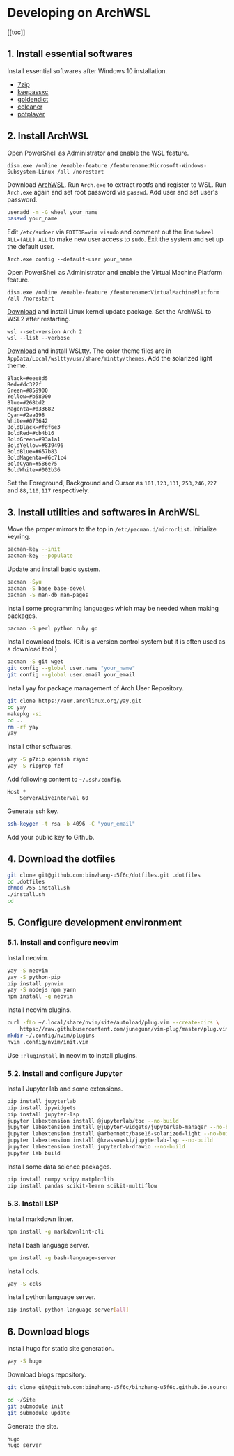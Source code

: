 # Developing on ArchWSL

[[toc]]

## 1. Install essential softwares

Install essential softwares after Windows 10 installation.

* [7zip](https://www.7-zip.org)
* [keepassxc](https://keepassxc.org)
* [goldendict](https://www.github.com/goldendict/goldendict/wiki/Early-Access-Builds-for-Windows)
* [ccleaner](https://www.ccleaner.org)
* [potplayer](https://potplayer.daum.net)

## 2. Install ArchWSL

Open PowerShell as Administrator and enable the WSL feature.

```PS
dism.exe /online /enable-feature /featurename:Microsoft-Windows-Subsystem-Linux /all /norestart
```

Download [ArchWSL](https://github.com/yuk7/ArchWSL).
Run `Arch.exe` to extract rootfs and register to WSL.
Run `Arch.exe` again and set root password via `passwd`.
Add user and set user's password.

```bash
useradd -m -G wheel your_name
passwd your_name
```

Edit `/etc/sudoer` via `EDITOR=vim visudo` and comment out the line
`%wheel ALL=(ALL) ALL` to make new user access to `sudo`.
Exit the system and set up the default user.

```PS
Arch.exe config --default-user your_name
```

Open PowerShell as Administrator and
enable the Virtual Machine Platform feature.

```PS
dism.exe /online /enable-feature /featurename:VirtualMachinePlatform /all /norestart
```

[Download](https://docs.microsoft.com/en-us/windows/wsl/wsl2-kernel)
and install Linux kernel update package.
Set the ArchWSL to WSL2 after restarting.

```PS
wsl --set-version Arch 2
wsl --list --verbose
```

[Download](https://github.com/mintty/wsltty) and install WSLtty.
The color theme files are in `AppData/Local/wsltty/usr/share/mintty/themes`.
Add the solarized light theme.

```plain
Black=#eee8d5
Red=#dc322f
Green=#859900
Yellow=#b58900
Blue=#268bd2
Magenta=#d33682
Cyan=#2aa198
White=#073642
BoldBlack=#fdf6e3
BoldRed=#cb4b16
BoldGreen=#93a1a1
BoldYellow=#839496
BoldBlue=#657b83
BoldMagenta=#6c71c4
BoldCyan=#586e75
BoldWhite=#002b36
```

Set the Foreground, Background and Cursor as
`101,123,131`, `253,246,227` and `88,110,117` respectively.

## 3. Install utilities and softwares in ArchWSL

Move the proper mirrors to the top in `/etc/pacman.d/mirrorlist`.
Initialize keyring.

```bash
pacman-key --init
pacman-key --populate
```

Update and install basic system.

```bash
pacman -Syu
pacman -S base base-devel
pacman -S man-db man-pages
```

Install some programming languages which may be needed when making packages.

```bash
pacman -S perl python ruby go
```

Install download tools.
(Git is a version control system but it is often used as a download tool.)

```bash
pacman -S git wget
git config --global user.name "your_name"
git config --global user.email your_email
```

Install yay for package management of Arch User Repository.

```bash
git clone https://aur.archlinux.org/yay.git
cd yay
makepkg -si
cd ..
rm -rf yay
yay
```

Install other softwares.

```bash
yay -S p7zip openssh rsync
yay -S ripgrep fzf
```

Add following content to `~/.ssh/config`.

```plain
Host *
    ServerAliveInterval 60
```

Generate ssh key.

```bash
ssh-keygen -t rsa -b 4096 -C "your_email"
```

Add your public key to Github.

## 4. Download the dotfiles

```bash
git clone git@github.com:binzhang-u5f6c/dotfiles.git .dotfiles
cd .dotfiles
chmod 755 install.sh
./install.sh
cd
```

## 5. Configure development environment

### 5.1. Install and configure neovim

Install neovim.

```bash
yay -S neovim
yay -S python-pip
pip install pynvim
yay -S nodejs npm yarn
npm install -g neovim
```

Install neovim plugins.

```bash
curl -fLo ~/.local/share/nvim/site/autoload/plug.vim --create-dirs \
    https://raw.githubusercontent.com/junegunn/vim-plug/master/plug.vim
mkdir ~/.config/nvim/plugins
nvim .config/nvim/init.vim
```

Use `:PlugInstall` in neovim to install plugins.

### 5.2. Install and configure Jupyter

Install Jupyter lab and some extensions.

```bash
pip install jupyterlab
pip install ipywidgets
pip install jupyter-lsp
jupyter labextension install @jupyterlab/toc --no-build
jupyter labextension install @jupyter-widgets/jupyterlab-manager --no-build
jupyter labextension install @arbennett/base16-solarized-light --no-build
jupyter labextension install @krassowski/jupyterlab-lsp --no-build
jupyter labextension install jupyterlab-drawio --no-build
jupyter lab build
```

Install some data science packages.

```bash
pip install numpy scipy matplotlib
pip install pandas scikit-learn scikit-multiflow
```

### 5.3. Install LSP

Install markdown linter.

```bash
npm install -g markdownlint-cli
```

Install bash language server.

```bash
npm install -g bash-language-server
```

Install ccls.

```bash
yay -S ccls
```

Install python language server.

```bash
pip install python-language-server[all]
```

## 6. Download blogs

Install hugo for static site generation.

```bash
yay -S hugo
```

Download blogs repository.

```bash
git clone git@github.com:binzhang-u5f6c/binzhang-u5f6c.github.io.source.git ~/Site

cd ~/Site
git submodule init
git submodule update
```

Generate the site.

```bash
hugo
hugo server
```
